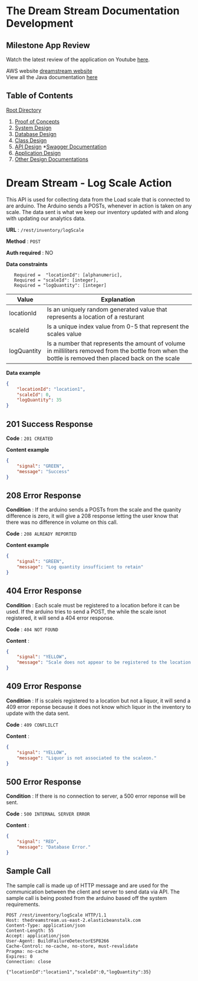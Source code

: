 # The Dream Stream Documentation Development


## Milestone App Review
Watch the latest review of the application on Youtube [here](https://www.youtube.com/embed/3njvE3QVbVk). 

AWS website [dreamstream website](http://thedreamstream.us-east-2.elasticbeanstalk.com)  
View all the Java documentation [here](https://mmitar.github.io/capstone/)

## Table of Contents 
[Root Directory](https://github.com/mmitar/capstone)
1. [Proof of Concepts](https://github.com/mmitar/capstone/tree/master/_Proof%20of%20Concept)	
2. [System Design](https://github.com/mmitar/capstone/tree/master/_System%20Design)
3. [Database Design](https://github.com/mmitar/capstone/tree/master/_Database%20Design)	
4. [Class Design](https://github.com/mmitar/capstone/tree/master/_Class%20Design)	
5. [API Design](https://github.com/mmitar/capstone/tree/master/_API%20Design)
	*[Swagger Documentation](https://github.com/mmitar/capstone/tree/master/_API%20Design)
6. [Application Design](https://github.com/mmitar/capstone/tree/master/_Application%20Design)
7. [Other Design Documentations](https://github.com/mmitar/capstone/tree/master/_Other)

# Dream Stream - Log Scale Action
This API is used for collecting data from the Load scale that is connected to are arduino. The Arduino sends a POSTs, whenever in action is taken on any scale. The data sent is what we keep our inventory updated with and along with updating our analytics data.

**URL** : `/rest/inventory/logScale`

**Method** : `POST`

**Auth required** : NO

**Data constraints**

```
   Required =  "locationId": [alphanumeric],
   Required = "scaleId": [integer],
   Required = "logQuantity": [integer]
```
| Value | Explanation |
| ------ | ------ |
| locationId | Is an uniquely random generated value that represents a location of a resturant |
| scaleId | Is a unique index value from 0-5 that represent the scales value|
| logQuantity | Is a number that represents the amount of volume in milliliters removed from the bottle from when the bottle is removed then placed back on the scale|

**Data example**

```json
{
    "locationId": "location1",
    "scaleId": 0,
    "logQuantity": 35
}
```

## 201 Success Response

**Code** : `201 CREATED`

**Content example**

```json
{
    "signal": "GREEN",
    "message": "Success"
}
```

## 208 Error Response

**Condition** : If the arduino sends a POSTs from  the scale and the quanity difference is zero, it will give a 208 response
letting the user know that there was no  difference in volume on this call.

**Code** : `208 ALREADY REPORTED`

**Content example**

```json
{
    "signal": "GREEN",
    "message": "Log quantity insufficient to retain"
}
```

## 404 Error Response

**Condition** : Each scale must be registered to a location before it can be used. If the arduino tries to send a POST, the while the
scale isnot registered, it will send a 404 error response.

**Code** : `404 NOT FOUND`

**Content** :

```json
{
    "signal": "YELLOW",
    "message": "Scale does not appear to be registered to the location."
}
```

## 409 Error Response

**Condition** : If is scaleis registered to a location but not a liquor, it will send a 409 error reponse because it does not know which liquor in the inventory to update with the data sent.

**Code** : `409 CONFLILCT`

**Content** :

```json
{
    "signal": "YELLOW",
    "message": "Liquor is not associated to the scaleon."
}
```

## 500 Error Response

**Condition** : If there is no connection to server, a 500 error reponse will be sent.

**Code** : `500 INTERNAL SERVER ERROR`

**Content** :

```json
{
    "signal": "RED",
    "message": "Database Error."
}
```

## Sample Call

The sample call is made up of HTTP message and are used for the communication between the client and server to send data via API. The sample call is being posted from the arduino based off the system requirements.

```
POST /rest/inventory/logScale HTTP/1.1  
Host: thedreamstream.us-east-2.elasticbeanstalk.com  
Content-Type: application/json  
Content-Length: 55  
Accept: application/json  
User-Agent: BuildFailureDetectorESP8266  
Cache-Control: no-cache, no-store, must-revalidate  
Pragma: no-cache  
Expires: 0  
Connection: close  

{"locationId":"location1","scaleId":0,"logQuantity":35}
```
